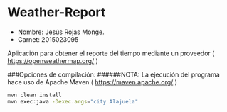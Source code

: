 Weather-Report
=======================

* Nombre: Jesús Rojas Monge.
* Carnet: 2015023095



Aplicación para obtener el reporte del tiempo mediante un proveedor ( https://openweathermap.org/ )


###Opciones de compilación:
######NOTA: La ejecución del programa hace uso de Apache Maven ( https://maven.apache.org/ )



```bash
mvn clean install
mvn exec:java -Dexec.args="city Alajuela"
```